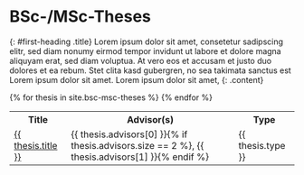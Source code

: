---
---
# BSc-/MSc-Theses
{: #first-heading .title}
Lorem ipsum dolor sit amet, consetetur sadipscing elitr, sed diam nonumy eirmod tempor invidunt ut labore et dolore magna aliquyam erat, sed diam voluptua. At vero eos et accusam et justo duo dolores et ea rebum. Stet clita kasd gubergren, no sea takimata sanctus est Lorem ipsum dolor sit amet. Lorem ipsum dolor sit amet,
{: .content}
<table class="table is-bordered is-striped">
    {% for thesis in site.bsc-msc-theses %} 
        <tr>
            <th>Title</th><th>Advisor(s)</th><th>Type</th>
        </tr>
        <tr>
            <td><a href="{{ thesis.url }}">{{ thesis.title }}</a></td>
            <td>{{ thesis.advisors[0] }}{% if thesis.advisors.size == 2 %}, {{ thesis.advisors[1] }}{% endif %}</td>
            <td>{{ thesis.type }}</td>
        </tr>
    {% endfor %}
</table>
